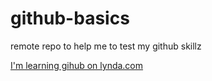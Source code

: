 # github-basics

remote repo to help me  to test my github skillz

[I'm learning gihub on lynda.com](http:\www.lynda.com)

